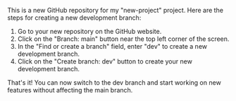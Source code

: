 This is a new GitHub repository for my "new-project" project. Here are the steps for creating a new development branch:

1. Go to your new repository on the GitHub website.
2. Click on the "Branch: main" button near the top left corner of the screen.
3. In the "Find or create a branch" field, enter "dev" to create a new development branch.
4. Click on the "Create branch: dev" button to create your new development branch.

That's it! You can now switch to the dev branch and start working on new features without affecting the main branch.
